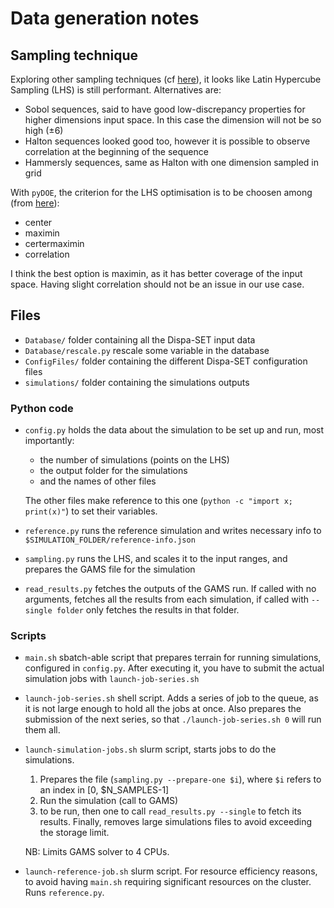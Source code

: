 # Data generation notes

## Sampling technique
Exploring other sampling techniques (cf [here](https://scikit-optimize.github.io/stable/auto_examples/sampler/initial-sampling-method.html)), it looks like Latin Hypercube Sampling (LHS) is still performant. Alternatives are:

- Sobol sequences, said to have good low-discrepancy properties for higher dimensions input space. In this case the dimension will not be so high (±6)
- Halton sequences looked good too, however it is possible to observe correlation at the beginning of the sequence
- Hammersly sequences, same as Halton with one dimension sampled in grid

With `pyDOE`, the criterion for the LHS optimisation is to be choosen among (from [here](https://pythonhosted.org/pyDOE/randomized.html#latin-hypercube-lhs)):

- center
- maximin
- certermaximin
- correlation

I think the best option is maximin, as it has better coverage of the input space. Having slight correlation should not be an issue in our use case. 

## Files

- `Database/` folder containing all the Dispa-SET input data
- `Database/rescale.py` rescale some variable in the database
- `ConfigFiles/` folder containing the different Dispa-SET configuration files
- `simulations/` folder containing the simulations outputs

### Python code
- `config.py` holds the data about the simulation to be set up and run, most importantly:
    - the number of simulations (points on the LHS)
    - the output folder for the simulations
    - and the names of other files

    The other files make reference to this one (`python -c "import x; print(x)"`) to set their variables.
- `reference.py` runs the reference simulation and writes necessary info to `$SIMULATION_FOLDER/reference-info.json`
- `sampling.py` runs the LHS, and scales it to the input ranges, and prepares the GAMS file for the simulation
- `read_results.py` fetches the outputs of the GAMS run. If called with no arguments, fetches all the results from each simulation, if called with `--single folder` only fetches the results in that folder.

### Scripts
- `main.sh` sbatch-able script that prepares terrain for running simulations, configured in `config.py`. After executing it, you have to submit the actual simulation jobs with `launch-job-series.sh`
- `launch-job-series.sh` shell script. Adds a series of job to the queue, as it is not large enough to hold all the  jobs at once. Also prepares the submission of the next series, so that `./launch-job-series.sh 0` will run them all.
- `launch-simulation-jobs.sh` slurm script, starts jobs to do the simulations. 
    1. Prepares the file (`sampling.py --prepare-one $i`), where `$i` refers to an index in [0, $N_SAMPLES-1]
    1. Run the simulation (call to GAMS)
    1. to be run, then one to call `read_results.py --single` to fetch its results. Finally, removes large simulations files to avoid exceeding the storage limit.

    NB: Limits GAMS solver to 4 CPUs.
- `launch-reference-job.sh` slurm script. For resource efficiency reasons, to avoid having `main.sh` requiring significant resources on the cluster. Runs `reference.py`.

